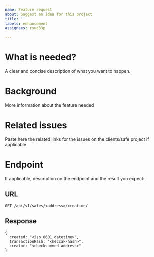 ```yaml
---
name: Feature request
about: Suggest an idea for this project
title: ''
labels: enhancement
assignees: rsud33p

---
```


# What is needed?
A clear and concise description of what you want to happen.

# Background
More information about the feature needed

# Related issues
Paste here the related links for the issues on the clients/safe project if applicable

# Endpoint
If applicable, description on the endpoint and the result you expect:

## URL 
`GET /api/v1/safes/<address>/creation/`

## Response
```
{
  created: "<iso 8601 datetime>",
  transactionHash: "<keccak-hash>",
  creator: "<checksummed-address>"
}
```
